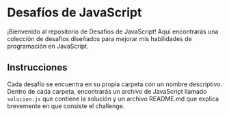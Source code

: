 # Desafíos de JavaScript

¡Bienvenido al repositorio de Desafíos de JavaScript! Aquí encontrarás una colección de desafíos diseñados para mejorar mis habilidades de programación en JavaScript.

## Instrucciones

Cada desafío se encuentra en su propia carpeta con un nombre descriptivo. Dentro de cada carpeta, encontrarás un archivo de JavaScript llamado `solucion.js` que contiene la solución y un archivo README.md que explica brevemente en que consiste el challenge.
